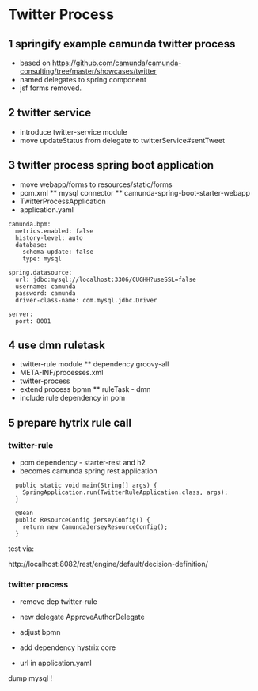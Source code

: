 # Twitter Process 

## 1 springify example camunda twitter process

* based on https://github.com/camunda/camunda-consulting/tree/master/showcases/twitter
* named delegates to spring component
* jsf forms removed.

## 2 twitter service

* introduce twitter-service module
* move updateStatus from delegate to twitterService#sentTweet

## 3 twitter process spring boot application

* move webapp/forms to resources/static/forms
* pom.xml
** mysql connector
** camunda-spring-boot-starter-webapp
* TwitterProcessApplication
* application.yaml

```
camunda.bpm:
  metrics.enabled: false
  history-level: auto
  database:
    schema-update: false
    type: mysql

spring.datasource:
  url: jdbc:mysql://localhost:3306/CUGHH?useSSL=false
  username: camunda
  password: camunda
  driver-class-name: com.mysql.jdbc.Driver

server:
  port: 8081
```

## 4 use dmn ruletask

* twitter-rule module
** dependency groovy-all
* META-INF/processes.xml
* twitter-process
* extend process bpmn
** ruleTask - dmn
* include rule dependency in pom

## 5 prepare hytrix rule call

### twitter-rule

* pom dependency - starter-rest and h2
* becomes camunda spring rest application
```
  public static void main(String[] args) {
    SpringApplication.run(TwitterRuleApplication.class, args);
  }

  @Bean
  public ResourceConfig jerseyConfig() {
    return new CamundaJerseyResourceConfig();
  }
```

test via: 

http://localhost:8082/rest/engine/default/decision-definition/

### twitter process

* remove dep twitter-rule
 
* new delegate ApproveAuthorDelegate 
* adjust bpmn
* add dependency hystrix core
* url in application.yaml

dump mysql !





